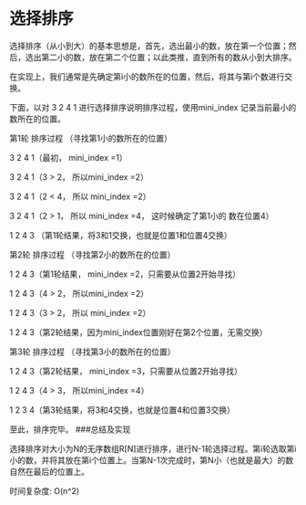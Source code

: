 # 选择排序

选择排序（从小到大）的基本思想是，首先，选出最小的数，放在第一个位置；然后，选出第二小的数，放在第二个位置；以此类推，直到所有的数从小到大排序。

在实现上，我们通常是先确定第i小的数所在的位置，然后，将其与第i个数进行交换。

下面，以对 3  2  4  1 进行选择排序说明排序过程，使用mini_index 记录当前最小的数所在的位置。

第1轮 排序过程 （寻找第1小的数所在的位置）

3  2  4  1（最初， mini_index =1）

3  2  4  1（3 > 2， 所以mini_index =2）

3  2  4  1（2 < 4， 所以 mini_index =2）

3  2  4  1（2 > 1， 所以 mini_index =4， 这时候确定了第1小的
数在位置4）

1  2  4  3 （第1轮结果，将3和1交换，也就是位置1和位置4交换）

第2轮 排序过程 （寻找第2小的数所在的位置）

1  2  4  3（第1轮结果， mini_index =2，只需要从位置2开始寻找）

1  2  4  3（4 > 2， 所以mini_index =2）

1  2  4  3（3 > 2， 所以 mini_index =2）

1  2  4  3（第2轮结果，因为mini_index位置刚好在第2个位置，无需交换）

第3轮 排序过程 （寻找第3小的数所在的位置）

1  2  4  3（第2轮结果， mini_index =3，只需要从位置2开始寻找）

1  2  4  3（4 > 3， 所以mini_index =4）

1  2  3  4（第3轮结果，将3和4交换，也就是位置4和位置3交换）

至此，排序完毕。
###总结及实现

选择排序对大小为N的无序数组R[N]进行排序，进行N-1轮选择过程。第i轮选取第i小的数，并将其放在第i个位置上。当第N-1次完成时，第N小（也就是最大）的数自然在最后的位置上。

时间复杂度: O(n^2)